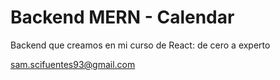 # Backend MERN - Calendar

Backend que creamos en mi curso de React: de cero a experto

sam.scifuentes93@gmail.com